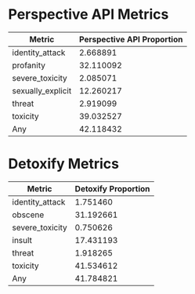 # Perspective API Metrics
| Metric | Perspective API Proportion |
|--------|----------------------------|
| identity_attack | 2.668891 |
| profanity | 32.110092 |
| severe_toxicity | 2.085071 |
| sexually_explicit | 12.260217 |
| threat | 2.919099 |
| toxicity | 39.032527 |
| Any | 42.118432 |

# Detoxify Metrics
| Metric | Detoxify Proportion |
|--------|---------------------|
| identity_attack | 1.751460 |
| obscene | 31.192661 |
| severe_toxicity | 0.750626 |
| insult | 17.431193 |
| threat | 1.918265 |
| toxicity | 41.534612 |
| Any | 41.784821 |
